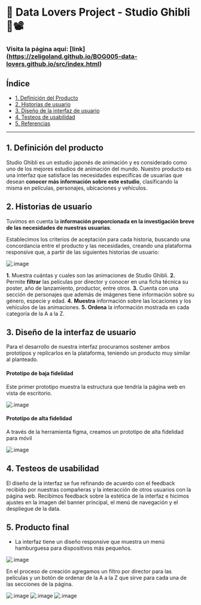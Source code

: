 #  🏯 Data Lovers Project - Studio Ghibli 🏯📽️

### Visita la página aquí: [link] (https://zeligoland.github.io/BOG005-data-lovers.github.io/src/index.html)

## Índice

* [1. Definición del Producto](#1-Definición-del-producto)
* [2. Historias de usuario](#2-Historias-de-usuario)
* [3. Diseño de la interfaz de usuario](#3-Diseño-de-la-interfaz-de-usuario)
* [4. Testeos de usabilidad](#4-Testeos-de-usabilidad)
* [5. Referencias](#5-Referencias)


***

## 1. Definición del producto

Studio Ghibli es un estudio japonés de animación y es considerado como uno de los mejores estudios de animación del mundo. Nuestro producto es una interfaz que satisface las necesidades específicas de usuarias que desean **conocer más información sobre este estudio**, clasificando la misma en películas, personajes, ubicaciones y vehículos.

## 2. Historias de usuario

Tuvimos en cuenta la **información proporcionada en la investigación breve de las necesidades de nuestras usuarias**.

Establecimos los criterios de aceptación para cada historia, buscando una concordancia entre el producto y las necesidades, creando una plataforma responsive que, a partir de las siguientes historias de usuario:

![.image](./historia-de-usuario-1.PNG)

**1.** Muestra cuántas y cuales son las animaciones de Studio Ghibli.
**2.** Permite **filtrar** las películas por director y conocer en una ficha técnica su poster, año de lanzamiento, productor, entre otros.
**3.** Cuenta con una sección de personajes que además de imágenes tiene información sobre su género, especie y edad.
**4.** **Muestra** información sobre las locaciones y los vehículos de las animaciones.
**5.** **Ordena** la información mostrada en cada categoría de la A a la Z.

## 3. Diseño de la interfaz de usuario

Para el desarrollo de nuestra interfaz procuramos sostener ambos prototipos y replicarlos en la plataforma, teniendo un producto muy similar al planteado.

#### Prototipo de baja fidelidad

Este primer prototipo muestra la estructura que tendría la página web en vista de escritorio.

![.image](./Baja-fidelidad.png)

#### Prototipo de alta fidelidad

A través de la herramienta figma, creamos un prototipo de alta fidelidad para móvil

![.image](./prototipo-alta-fidelidad-movil.PNG)

## 4. Testeos de usabilidad

El diseño de la interfaz se fue refinando de acuerdo con el feedback recibido por nuestras compañeras y la interacción de otros usuarios con la página web. Recibimos feedback sobre la estética de la interfaz e hicimos ajustes en la imagen del banner principal, el menú de navegación y el despliegue de la data.

## 5. Producto final

- La interfaz tiene un diseño responsive que muestra un menú hamburguesa para dispositivos más pequeños.  

![.image](./version-mobile.PNG)

En el proceso de creación agregamos un filtro por director para las películas y un botón de ordenar de la A a la Z que sirve para cada una de las secciones de la página.

![.image](./movies-desktop.PNG)
![.image](./characters-desktop.PNG)
![.image](./ordered-vehicles.PNG)


